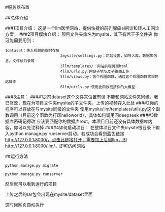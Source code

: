 #服务器布置

##总体介绍

###1项目介绍：
这是一个llm医学网站，提供快捷的前列腺癌ai问诊和转人工问诊方案。
###2项目模块介绍：
项目文件夹命名为mysite，其下有若干子文件夹
你可能需要用到：

	1dataset：传入视频的临时存放
                             2mysite/settings.py：网站设置，如导入库，数据库信息，文件根目录等
                             3llm/templates/：网站前端页面html
                             4llm/urls.py:网站子地址及子路由上传
                             5llm/views.py：各个视图函数，通过这个视图函数实现网站操作
                             6llm/utils.py:使用此函数链接你的大模型

###3注意：
####1之前dataset这个文件夹位置有误
不能和网站文件夹同级，我已修改，现在为项目文件夹mysite的子文件夹，上传的视频存入此处
####2你的程序可以存放在与mysite同级的文件夹
使用mysite/llm/templates/utils.py这个函数调用（目前这个函数为打印helloworld），具体如何调用问deepseek
####3数据库密码记得改
应该要匹配你的数据库root，本项目目前还没有具体数据库内容，你可以先注释掉
####4如何启动项目：
在整体项目文件夹mysite根目录下输入python manage.py runserver启动，若成功会看到蓝色链接 http://127.0.0.1:8000/，点击此链接打开，需要加上后缀llm，即http://127.0.0.1:8000/llm/，即可访问网站


##运行方法

	python manage.py migrate

	python manage.py runserver

然后就可以看到运行的项目

上传之后的rar包会出现在mysite/dataset里面

这时候网页自动执行
